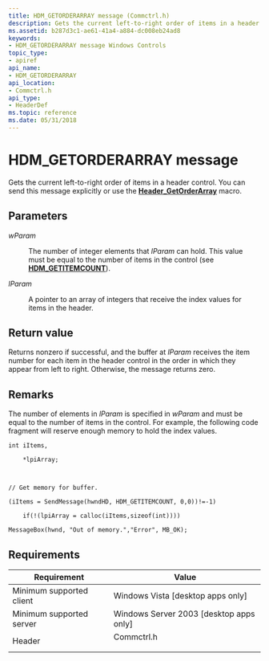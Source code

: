 ```yaml
---
title: HDM_GETORDERARRAY message (Commctrl.h)
description: Gets the current left-to-right order of items in a header control. You can send this message explicitly or use the Header\_GetOrderArray macro.
ms.assetid: b287d3c1-ae61-41a4-a884-dc008eb24ad8
keywords:
- HDM_GETORDERARRAY message Windows Controls
topic_type:
- apiref
api_name:
- HDM_GETORDERARRAY
api_location:
- Commctrl.h
api_type:
- HeaderDef
ms.topic: reference
ms.date: 05/31/2018
---
```


# HDM\_GETORDERARRAY message

Gets the current left-to-right order of items in a header control. You can send this message explicitly or use the [**Header\_GetOrderArray**](/windows/desktop/api/Commctrl/nf-commctrl-header_getorderarray) macro.

## Parameters

<dl> <dt>

*wParam* 
</dt> <dd>

The number of integer elements that *lParam* can hold. This value must be equal to the number of items in the control (see [**HDM\_GETITEMCOUNT**](hdm-getitemcount.md)).

</dd> <dt>

*lParam* 
</dt> <dd>

A pointer to an array of integers that receive the index values for items in the header.

</dd> </dl>

## Return value

Returns nonzero if successful, and the buffer at *lParam* receives the item number for each item in the header control in the order in which they appear from left to right. Otherwise, the message returns zero.

## Remarks

The number of elements in *lParam* is specified in *wParam* and must be equal to the number of items in the control. For example, the following code fragment will reserve enough memory to hold the index values.


```
int iItems,

    *lpiArray;



// Get memory for buffer.

(iItems = SendMessage(hwndHD, HDM_GETITEMCOUNT, 0,0))!=-1)

    if(!(lpiArray = calloc(iItems,sizeof(int))))

MessageBox(hwnd, "Out of memory.","Error", MB_OK);
```



## Requirements



| Requirement | Value |
|-------------------------------------|---------------------------------------------------------------------------------------|
| Minimum supported client<br/> | Windows Vista \[desktop apps only\]<br/>                                        |
| Minimum supported server<br/> | Windows Server 2003 \[desktop apps only\]<br/>                                  |
| Header<br/>                   | <dl> <dt>Commctrl.h</dt> </dl> |



 

 





